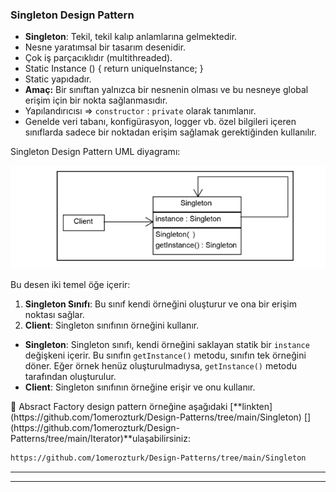 
### Singleton Design Pattern

- **Singleton**: Tekil, tekil kalıp anlamlarına gelmektedir.
- Nesne yaratımsal bir tasarım desenidir.
- Çok iş parçacıklıdır (multithreaded).
- Static Instance () { return uniqueInstance; }
- Static yapıdadır.
- **Amaç:** Bir sınıftan yalnızca bir nesnenin olması ve bu nesneye global erişim için bir nokta sağlanmasıdır.
- Yapılandırıcısı ⇒ `constructor` : `private` olarak tanımlanır.
- Genelde veri tabanı, konfigürasyon, logger vb. özel bilgileri içeren sınıflarda sadece bir noktadan erişim sağlamak gerektiğinden kullanılır.

Singleton Design Pattern UML diyagramı:

![singleton_desing_pattern.png](../images/singleton.png)

Bu desen iki temel öğe içerir:

1. **Singleton Sınıfı**: Bu sınıf kendi örneğini oluşturur ve ona bir erişim noktası sağlar.
2. **Client**: Singleton sınıfının örneğini kullanır.
- **Singleton**: Singleton sınıfı, kendi örneğini saklayan statik bir `instance` değişkeni içerir. Bu sınıfın `getInstance()` metodu, sınıfın tek örneğini döner. Eğer örnek henüz oluşturulmadıysa, `getInstance()` metodu tarafından oluşturulur.
- **Client**: Singleton sınıfının örneğine erişir ve onu kullanır.

<aside>
🔑 Absract Factory design pattern örneğine aşağıdaki [**linkten](https://github.com/1omerozturk/Design-Patterns/tree/main/Singleton) [](https://github.com/1omerozturk/Design-Patterns/tree/main/Iterator)**ulaşabilirsiniz:

</aside>

```bash
https://github.com/1omerozturk/Design-Patterns/tree/main/Singleton
```

[](https://github.com/1omerozturk/Design-Patterns/tree/main/Singleton)

---

---